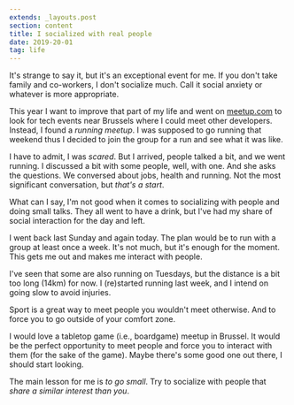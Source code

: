 ```yaml
---
extends: _layouts.post
section: content
title: I socialized with real people
date: 2019-20-01
tag: life
---
```


It's strange to say it, but it's an exceptional event for me. If you don't take family and co-workers, I don't socialize much. Call it social anxiety or whatever is more appropriate.

This year I want to improve that part of my life and went on [meetup.com](https://meetup.com) to look for tech events near Brussels where I could meet other developers. Instead, I found a _running meetup_. I was supposed to go running that weekend thus I decided to join the group for a run and see what it was like.

I have to admit, I was _scared_. But I arrived, people talked a bit, and we went running. I discussed a bit with some people, well, with one. And she asks the questions. We conversed about jobs, health and running. Not the most significant conversation, but _that's a start_.

What can I say, I'm not good when it comes to socializing with people and doing small talks. They all went to have a drink, but I've had my share of social interaction for the day and left.

I went back last Sunday and again today. The plan would be to run with a group at least once a week. It's not much, but it's enough for the moment. This gets me out and makes me interact with people.

I've seen that some are also running on Tuesdays, but the distance is a bit too long (14km) for now. I (re)started running last week, and I intend on going slow to avoid injuries.

Sport is a great way to meet people you wouldn't meet otherwise. And to force you to go outside of your comfort zone.

I would love a tabletop game (i.e., boardgame) meetup in Brussel. It would be the perfect opportunity to meet people and force you to interact with them (for the sake of the game). Maybe there's some good one out there, I should start looking.

The main lesson for me is _to go small_. Try to socialize with people that _share a similar interest than you_.
